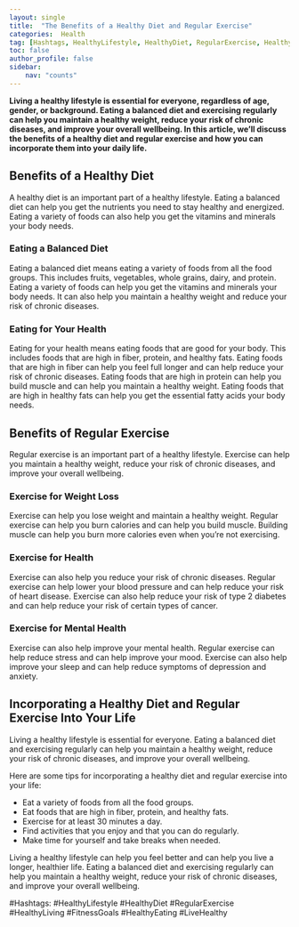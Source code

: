 ```yaml
---
layout: single
title:  "The Benefits of a Healthy Diet and Regular Exercise"
categories:  Health
tag: [Hashtags, HealthyLifestyle, HealthyDiet, RegularExercise, HealthyLiving, FitnessGoals, HealthyEating, LiveHealthy, ]
toc: false
author_profile: false
sidebar:
    nav: "counts"
---
```

    
**Living a healthy lifestyle is essential for everyone, regardless of age, gender, or background. Eating a balanced diet and exercising regularly can help you maintain a healthy weight, reduce your risk of chronic diseases, and improve your overall wellbeing. In this article, we’ll discuss the benefits of a healthy diet and regular exercise and how you can incorporate them into your daily life.**

## Benefits of a Healthy Diet

A healthy diet is an important part of a healthy lifestyle. Eating a balanced diet can help you get the nutrients you need to stay healthy and energized. Eating a variety of foods can also help you get the vitamins and minerals your body needs.

### Eating a Balanced Diet

Eating a balanced diet means eating a variety of foods from all the food groups. This includes fruits, vegetables, whole grains, dairy, and protein. Eating a variety of foods can help you get the vitamins and minerals your body needs. It can also help you maintain a healthy weight and reduce your risk of chronic diseases.

### Eating for Your Health

Eating for your health means eating foods that are good for your body. This includes foods that are high in fiber, protein, and healthy fats. Eating foods that are high in fiber can help you feel full longer and can help reduce your risk of chronic diseases. Eating foods that are high in protein can help you build muscle and can help you maintain a healthy weight. Eating foods that are high in healthy fats can help you get the essential fatty acids your body needs.

## Benefits of Regular Exercise

Regular exercise is an important part of a healthy lifestyle. Exercise can help you maintain a healthy weight, reduce your risk of chronic diseases, and improve your overall wellbeing.

### Exercise for Weight Loss

Exercise can help you lose weight and maintain a healthy weight. Regular exercise can help you burn calories and can help you build muscle. Building muscle can help you burn more calories even when you’re not exercising.

### Exercise for Health

Exercise can also help you reduce your risk of chronic diseases. Regular exercise can help lower your blood pressure and can help reduce your risk of heart disease. Exercise can also help reduce your risk of type 2 diabetes and can help reduce your risk of certain types of cancer.

### Exercise for Mental Health

Exercise can also help improve your mental health. Regular exercise can help reduce stress and can help improve your mood. Exercise can also help improve your sleep and can help reduce symptoms of depression and anxiety.

## Incorporating a Healthy Diet and Regular Exercise Into Your Life

Living a healthy lifestyle is essential for everyone. Eating a balanced diet and exercising regularly can help you maintain a healthy weight, reduce your risk of chronic diseases, and improve your overall wellbeing. 

Here are some tips for incorporating a healthy diet and regular exercise into your life:

- Eat a variety of foods from all the food groups.
- Eat foods that are high in fiber, protein, and healthy fats.
- Exercise for at least 30 minutes a day.
- Find activities that you enjoy and that you can do regularly.
- Make time for yourself and take breaks when needed.

Living a healthy lifestyle can help you feel better and can help you live a longer, healthier life. Eating a balanced diet and exercising regularly can help you maintain a healthy weight, reduce your risk of chronic diseases, and improve your overall wellbeing. 

#Hashtags: 
#HealthyLifestyle #HealthyDiet #RegularExercise #HealthyLiving #FitnessGoals #HealthyEating #LiveHealthy